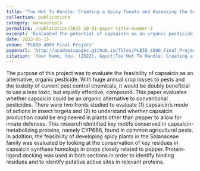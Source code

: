 ```yaml
---
title: "Too Hot To Handle: Creating a Spicy Tomato and Assessing the Susceptibility of Common Agricultural Pests to Capsaicin"
collection: publications
category: manuscripts
permalink: /publication/2015-10-01-paper-title-number-3
excerpt: 'Evaluated the potential of capsaicin as an organic pesticide by characterizing its molecular targets in insect pests and assessing the feasibility of engineering capsaicin biosynthesis in Solanaceae crops through protein-ligand docking and sequence conservation analyses.'
date: 2022-05-15
venue: 'PLBIO 4000 Final Project'
paperurl: 'http://academicpages.github.io/files/PLBIO_4000_Final_Project_Manuscript.pdf'
citation: 'Your Name, You. (2022). &quot;Too Hot To Handle: Creating a Spicy Tomato and Assessing the Susceptibility of Common Agricultural Pests to Capsaicin.&quot; <i>Final Project 1</i>.'
---
```


The purpose of this project was to evaluate the feasibility of capsaicin as an alternative, organic pesticide. With huge annual crop losses to pests and the toxicity of current pest control chemicals, it would be doubly beneficial to use a less toxic, but equally effective, compound. This paper evaluates whether capsaicin could be an organic alternative to conventional pesticides. There were two fronts studied to evaluate (1) capsaicin’s mode of actions in insect targets and (2) to understand whether capsaicin production could be engineered in plants other than pepper to allow for innate defenses. This research identified key motifs conserved in capsaicin-metabolizing proteins, namely CYP6B6, found in common agricultural pests. In addition, the feasibility of developing spicy plants in the Solanaceae family was evaluated by looking at the conservation of key residues in capsaicin synthase homologs in crops closely related to pepper. Protein-ligand docking was used in both sections in order to identify binding residues and to identify putative active sites in relevant proteins.
